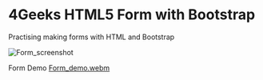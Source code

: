 # 4Geeks HTML5 Form with Bootstrap
Practising making forms with HTML and Bootstrap

![Form_screenshot](https://github.com/4GeeksAcademy/html5_form_GDW2/assets/105855731/916c79e5-85c8-434c-b0c6-b82748f3b353)

Form Demo
[Form_demo.webm](https://github.com/4GeeksAcademy/html5_form_GDW2/assets/105855731/de29a29d-f101-47bb-8f26-dd8a5d8eb9c6)
